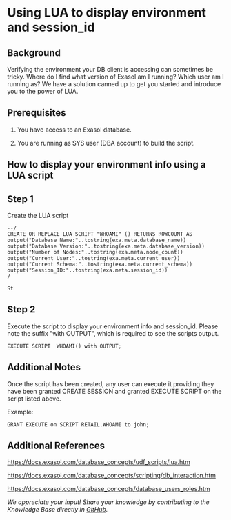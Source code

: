 # Using LUA to display environment and session_id 
## Background

Verifying the environment your DB client is accessing can sometimes be tricky. Where do I find what version of Exasol am I running? Which user am I running as? We have a solution canned up to get you started and introduce you to the power of LUA.

## Prerequisites

1. You have access to an Exasol database.

2. You are running as SYS user (DBA account) to build the script.

## How to display your environment info using a LUA script

## Step 1

Create the LUA script


```markup
--/
CREATE OR REPLACE LUA SCRIPT "WHOAMI" () RETURNS ROWCOUNT AS
output("Database Name:"..tostring(exa.meta.database_name))
output("Database Version:"..tostring(exa.meta.database_version))
output("Number of Nodes:"..tostring(exa.meta.node_count))
output("Current User:"..tostring(exa.meta.current_user))
output("Current Schema:"..tostring(exa.meta.current_schema))
output("Session_ID:"..tostring(exa.meta.session_id))
/

St
```
## Step 2

Execute the script to display your environment info and session_id. Please note the suffix "with OUTPUT", which is required to see the scripts output.


```markup
EXECUTE SCRIPT  WHOAMI() with OUTPUT;
```
## Additional Notes

Once the script has been created, any user can execute it providing they have been granted CREATE SESSION and granted EXECUTE SCRIPT on the script listed above.

Example:


```markup
GRANT EXECUTE on SCRIPT RETAIL.WHOAMI to john;
```
## Additional References

<https://docs.exasol.com/database_concepts/udf_scripts/lua.htm>

<https://docs.exasol.com/database_concepts/scripting/db_interaction.htm>

<https://docs.exasol.com/database_concepts/database_users_roles.htm>

*We appreciate your input! Share your knowledge by contributing to the Knowledge Base directly in [GitHub](https://github.com/exasol/public-knowledgebase).* 